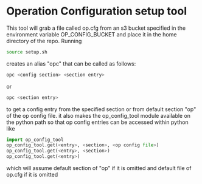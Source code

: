 # Operation Configuration setup tool
This tool will grab a file called op.cfg from an s3 bucket specified in the environment variable OP_CONFIG_BUCKET and place it in the home directory of the repo. 
Running 
```sh
source setup.sh
```
creates an alias "opc" that can be called as follows:
```sh
opc <config section> <section entry>
```
or
```sh
opc <section entry>
```
to get a config entry from the specified section or from default section "op" of the op config file.
it also makes the op_config_tool module available on the python path so that op config entries can be accessed within python like
```python
import op_config_tool
op_config_tool.get(<entry>, <section>, <op config file>)
op_config_tool.get(<entry>, <section>)
op_config_tool.get(<entry>)
```
which will assume default section of "op" if it is omitted and default file of op.cfg if it is omitted
